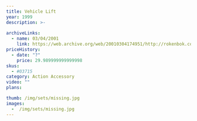 ```yaml
---
title: Vehicle Lift
year: 1999
description: >-
  
archiveLinks:
  - name: 03/04/2001
    link: https://web.archive.org/web/20010304174951/http://rokenbok.com/catalog/pd_aa_vehicle.html
priceHistory:
  - date: "?"
    price: 29.989999999999998
skus:
  - #03715
category: Action Accessory
video: ""
plans:

thumb: /img/sets/missing.jpg
images:
  -  /img/sets/missing.jpg
---
```

